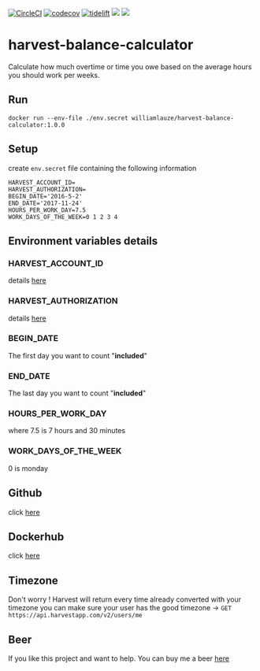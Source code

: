[![CircleCI](https://circleci.com/gh/wilau2/harvest-balance-calculator.svg?style=svg)](https://circleci.com/gh/wilau2/harvest-balance-calculator)
[![codecov](https://codecov.io/gh/wilau2/harvest-balance-calculator/branch/master/graph/badge.svg)](https://codecov.io/gh/wilau2/harvest-balance-calculator)
[![tidelift](https://tidelift.com/badges/github/wilau2/harvest-balanve-calculator?style=flat)](https://tidelift.com/repo/github/wilau2/harvest-balance-calculator)
[![](https://images.microbadger.com/badges/image/williamlauze/harvest-balance-calculator.svg)](https://microbadger.com/images/williamlauze/harvest-balance-calculator "Get your own image badge on microbadger.com")
[![](https://images.microbadger.com/badges/version/williamlauze/harvest-balance-calculator.svg)](https://microbadger.com/images/williamlauze/harvest-balance-calculator "Get your own version badge on microbadger.com")

# harvest-balance-calculator
Calculate how much overtime or time you owe based on the average hours you should work per weeks.

## Run

```
docker run --env-file ./env.secret williamlauze/harvest-balance-calculator:1.0.0
```

## Setup
create `env.secret` file containing the following information

```
HARVEST_ACCOUNT_ID=
HARVEST_AUTHORIZATION=
BEGIN_DATE='2016-5-2'
END_DATE='2017-11-24'
HOURS_PER_WORK_DAY=7.5
WORK_DAYS_OF_THE_WEEK=0 1 2 3 4
```

## Environment variables details

### HARVEST_ACCOUNT_ID
details [here](https://github.com/wilau2/harvest-balance-calculator/blob/master/docs/harvest-credentials.md)

### HARVEST_AUTHORIZATION
details [here](https://github.com/wilau2/harvest-balance-calculator/blob/master/docs/harvest-credentials.md)

### BEGIN_DATE
The first day you want to count "**included**"

### END_DATE
The last day you want to count "**included**"

### HOURS_PER_WORK_DAY
where 7.5 is 7 hours and 30 minutes

### WORK_DAYS_OF_THE_WEEK
0 is monday

## Github

click [here](https://github.com/wilau2/harvest-balance-calculator/)

## Dockerhub

click [here](https://hub.docker.com/r/williamlauze/harvest-balance-calculator/)

## Timezone
Don't worry !
Harvest will return every time already converted with your timezone
you can make sure your user has the good timezone ->  `GET https://api.harvestapp.com/v2/users/me`

## Beer
If you like this project and want to help. You can buy me a beer [here](https://www.paypal.me/williamlauze)
